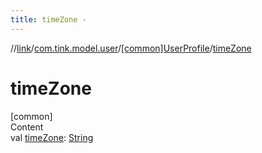 ```yaml
---
title: timeZone -
---
```

//[link](../../index.md)/[com.tink.model.user](../index.md)/[[common]UserProfile](index.md)/[timeZone](time-zone.md)



# timeZone  
[common]  
Content  
val [timeZone](time-zone.md): [String](https://kotlinlang.org/api/latest/jvm/stdlib/kotlin/-string/index.html)  



